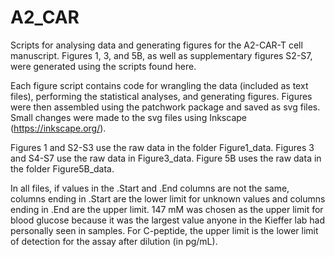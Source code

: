 # A2_CAR
Scripts for analysing data and generating figures for the A2-CAR-T cell manuscript. 
Figures 1, 3, and 5B, as well as supplementary figures S2-S7, were generated using the scripts found here. 

Each figure script contains code for wrangling the data (included as text files), 
performing the statistical analyses, and generating figures. Figures were then assembled using the patchwork package and saved as
svg files. Small changes were made to the svg files using Inkscape (https://inkscape.org/).

Figures 1 and S2-S3 use the raw data in the folder Figure1_data. Figures 3 and S4-S7 use the raw data in Figure3_data. 
Figure 5B uses the raw data in the folder Figure5B_data.

In all files, if values in the .Start and .End columns are not the same, columns ending in .Start are the lower limit
for unknown values and columns ending in .End are the upper limit. 147 mM was chosen as the upper limit for blood glucose
because it was the largest value anyone in the Kieffer lab had personally seen in samples. For C-peptide, the upper limit
is the lower limit of detection for the assay after dilution (in pg/mL).
